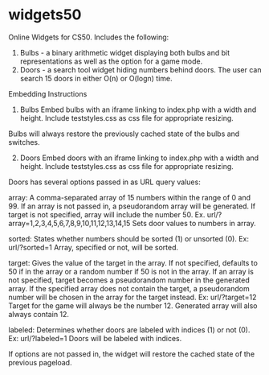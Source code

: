 # widgets50

Online Widgets for CS50. Includes the following:
1. Bulbs - a binary arithmetic widget displaying both bulbs and bit representations as well as the option for a game mode.
2. Doors - a search tool widget hiding numbers behind doors. The user can search 15 doors in either O(n) or O(logn) time.

Embedding Instructions
1. Bulbs
Embed bulbs with an iframe linking to index.php with a width and height. Include teststyles.css as css file for 
appropriate resizing.

Bulbs will always restore the previously cached state of the bulbs and switches.

2. Doors
Embed doors with an iframe linking to index.php with a width and height. Include teststyles.css as css file for
appropriate resizing.

Doors has several options passed in as URL query values:

  array: A comma-separated array of 15 numbers within the range of 0 and 99. If an array is not passed in, a pseudorandom
  array will be generated. If target is not specified, array will include the number 50.
    Ex. url/?array=1,2,3,4,5,6,7,8,9,10,11,12,13,14,15
    Sets door values to numbers in array.
    
  sorted: States whether numbers should be sorted (1) or unsorted (0).
    Ex: url/?sorted=1
    Array, specified or not, will be sorted.
    
  target: Gives the value of the target in the array. If not specified, defaults to 50 if in the array or a random number
  if 50 is not in the array. If an array is not specified, target becomes a pseudorandom number in the generated array.
  If the specified array does not contain the target, a pseudorandom number will be chosen in the array for the target instead.
    Ex: url/?target=12
    Target for the game will always be the number 12. Generated array will also always contain 12.
    
  labeled: Determines whether doors are labeled with indices (1) or not (0).
    Ex: url/?labeled=1
    Doors will be labeled with indices.
    
If options are not passed in, the widget will restore the cached state of the previous pageload.
